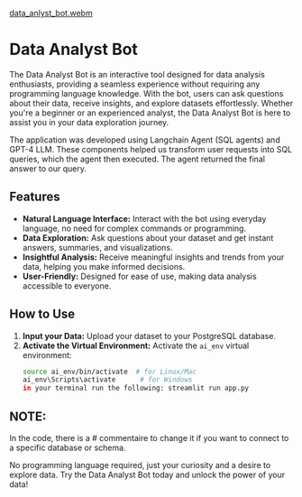 [data_anlyst_bot.webm](https://github.com/omarboukherys/data_analyst_bot/assets/73399025/20dad5b8-c06f-4acf-bcc7-a7f9f04ef668)

# Data Analyst Bot

The Data Analyst Bot is an interactive tool designed for data analysis enthusiasts, providing a seamless experience without requiring any programming language knowledge. With the bot, users can ask questions about their data, receive insights, and explore datasets effortlessly. Whether you're a beginner or an experienced analyst, the Data Analyst Bot is here to assist you in your data exploration journey.

The application was developed using Langchain Agent (SQL agents) and GPT-4 LLM. These components helped us transform user requests into SQL queries, which the agent then executed. The agent returned the final answer to our query.

## Features

- **Natural Language Interface:** Interact with the bot using everyday language, no need for complex commands or programming.
- **Data Exploration:** Ask questions about your dataset and get instant answers, summaries, and visualizations.
- **Insightful Analysis:** Receive meaningful insights and trends from your data, helping you make informed decisions.
- **User-Friendly:** Designed for ease of use, making data analysis accessible to everyone.

## How to Use

1. **Input your Data:** Upload your dataset to your PostgreSQL database.
2. **Activate the Virtual Environment:** Activate the `ai_env` virtual environment:
   ```bash
   source ai_env/bin/activate  # for Linux/Mac
   ai_env\Scripts\activate      # for Windows
   in your terminal run the following: streamlit run app.py

## NOTE:
In the code, there is a # commentaire to change it if you want to connect to a specific database or schema.

No programming language required, just your curiosity and a desire to explore data. Try the Data Analyst Bot today and unlock the power of your data!
